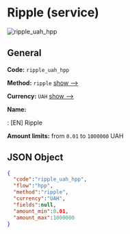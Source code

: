 
# Ripple (service) 
![ripple_uah_hpp](https://static.openfintech.io/payment_methods/ripple_uah_hpp/logo.svg?w=400&c=v0.59.26#w200)  

## General 
 
**Code:** `ripple_uah_hpp` 
 
**Method:** `ripple` 
 [show -->](/payment-methods/ripple/) 
 
**Currency:** `UAH` [show -->](/currencies/UAH/) 
 
**Name:** 
 
:	[EN] Ripple 
 
**Amount limits:** from `0.01` to `1000000` UAH 

## JSON Object 

```json
{
  "code":"ripple_uah_hpp",
  "flow":"hpp",
  "method":"ripple",
  "currency":"UAH",
  "fields":null,
  "amount_min":0.01,
  "amount_max":1000000
}
```  
